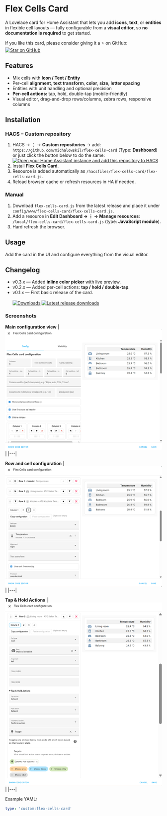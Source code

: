# Flex Cells Card

A Lovelace card for Home Assistant that lets you add **icons**, **text**, or **entities** in flexible cell layouts — fully configurable from a **visual editor**, so **no documentation is required** to get started.

If you like this card, please consider giving it a ⭐ on GitHub:  
[![Star on GitHub](https://img.shields.io/github/stars/michalowskil/flex-cells-card.svg?style=social)](https://github.com/michalowskil/flex-cells-card/stargazers)

## Features
- Mix cells with **Icon / Text / Entity**
- Per-cell **alignment**, **text transform**, **color**, **size**, **letter spacing**
- Entities with unit handling and optional precision
- **Per-cell actions:** tap, hold, double-tap (mobile-friendly)
- Visual editor, drag-and-drop rows/columns, zebra rows, responsive columns

## Installation

### HACS – Custom repository

1. HACS → ⋮ → **Custom repositories** → add:
   `https://github.com/michalowskil/flex-cells-card` (Type: **Dashboard**) or just click the button below to do the same:  
   [![Open your Home Assistant instance and add this repository to HACS](https://my.home-assistant.io/badges/hacs_repository.svg)](https://my.home-assistant.io/redirect/hacs_repository/?owner=michalowskil&repository=flex-cells-card&category=plugin)
2. Install **Flex Cells Card**.
3. Resource is added automatically as `/hacsfiles/flex-cells-card/flex-cells-card.js`.
4. Reload browser cache or refresh resources in HA if needed.

### Manual

1. Download `flex-cells-card.js` from the latest release and place it under  
   `config/www/flex-cells-card/flex-cells-card.js`.
2. Add a resource in **Edit Dashboard → ⋮ → Manage resources**:  
   `/local/flex-cells-card/flex-cells-card.js` (type: **JavaScript module**).
3. Hard refresh the browser.

## Usage
Add the card in the UI and configure everything from the visual editor.

## Changelog
- v0.3.x — Added **inline color picker** with live preview.
- v0.2.x — Added per-cell actions: **tap / hold / double-tap**.
- v0.1.x — First basic release of the card.  
&nbsp;  
   [![Downloads](https://img.shields.io/github/downloads/michalowskil/flex-cells-card/total?label=downloads&logo=github)](https://github.com/michalowskil/flex-cells-card/releases) [![Latest release downloads](https://img.shields.io/github/downloads/michalowskil/flex-cells-card/latest/total?label=latest%20downloads&logo=github)](https://github.com/michalowskil/flex-cells-card/releases/latest)

### Screenshots

**Main configuration view**
| ![Flex Cells main config](images/flex-cells-card-configuration1.png) |
|---|

**Row and cell configuration**
| ![Flex Cells main config](images/flex-cells-card-configuration2.png) |
|---|

**Tap & Hold Actions**
| ![Flex Cells main config](images/flex-cells-card-configuration3.png) |
|---|

Example YAML:
```yaml
type: 'custom:flex-cells-card'
```